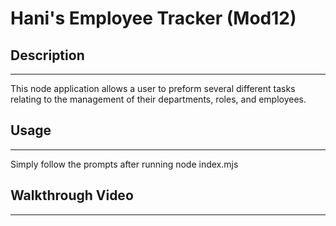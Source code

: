# Hani's Employee Tracker (Mod12)

## Description
---
This node application allows a user to preform several different tasks relating to the management of their departments, roles, and employees.

## Usage
---
Simply follow the prompts after running node index.mjs

## Walkthrough Video
---

